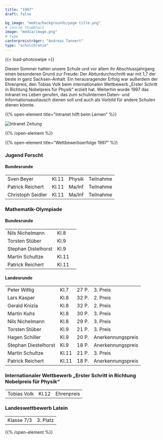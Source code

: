 ```yaml
---
title: "1997"
draft: false

bg_image: "media/backgrounds/page-title.png"
# course thumbnail
image: "media/image.png"
# type
cantorpreisträger: "Andreas Tannert"
type: "schulchronik"
---
```


{{< load-photoswipe >}}

Diesen Sommer hatten unsere Schule und vor allem ihr Abschlussjahrgang einen besonderen Grund zur Freude: Der Abiturdurchschnitt war mit 1,7 der beste in ganz Sachsen-Anhalt. Ein herausragender Erfolg war außerdem der Ehrenpreis, den Tobias Volk beim internationalen Wettbewerb „Erster Schritt in Richtung Nobelpreis für Physik“ erzielt hat. Weiterhin wurde 1997 das Intranet ins Leben gerufen, das zum schulinternen Daten- und Informationsaustausch dienen soll und auch als Vorbild für andere Schulen dienen könnte.

{{% open-element title="Intranet hilft beim Lernen" %}}

![Intranet Zeitung](/media/schulchronik/1997/1997_intranet.png)

{{% /open-element %}}

{{% open-element title="Wettbewerbserfolge 1997" %}}

### Jugend Forscht

#### Bundesrunde

|||||
|-|-|-|-|
|Sven Beyer|Kl.11|Physik|Teilnahme|
|Patrick Reichert|Kl.11|Ma/Inf|Teilnahme|
|Christoph Seidler|Kl.11|Ma/Inf|Teilnahme|

### Mathematik-Olympiade

#### Bundesrunde

||||
|-|-|-|
|Nils Nichelmann|Kl.8||
|Torsten Stüber|Kl.9||
|Stephan Distelhorst|Kl.9||
|Martin Schultze|Kl.11||
|Patrick Reichert|Kl.11||

#### Landesrunde

|||||
|-|-|-|-|
|Peter Wittig|Kl.7|27 P.|3. Preis|
|Lars Kasper|Kl.8|32 P.|2. Preis|
|Gerald Knizia|Kl.8|32 P.|2. Preis|
|Martin Kuhs|Kl.8|30 P.|3. Preis|
|Nils Nichelmann|Kl.8|29 P.|3. Preis|
|Torsten Stüber|Kl.9|21 P.|3. Preis|
|Hagen Schiller|Kl.9|20 P.|Anerkennungspreis|
|Stephan Diestelhorst|Kl.9|18 P.|Anerkennungspreis|
|Martin Schultze|Kl.11|21 P.|3. Preis|
|Patrick Reichert|Kl.11|18 P.|Anerkennungspreis|

### Internationaler Wettbewerb „Erster Schritt in Richtung Nobelpreis für Physik“

||||
|-|-|-|
|Tobias Volk|Kl.12|Ehrenpreis|

### Landeswettbewerb Latein

|||
|-|-|
|Klasse 7/3|3. Platz|

{{% /open-element %}}
